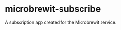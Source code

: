 microbrewit-subscribe
=====================

A subscription app created for the Microbrewit service.
